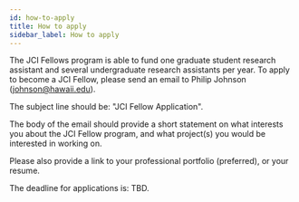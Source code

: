 ```yaml
---
id: how-to-apply
title: How to apply
sidebar_label: How to apply
---
```


The JCI Fellows program is able to fund one graduate student research assistant and several undergraduate research assistants per year. To apply to become a JCI Fellow, please send an email to Philip Johnson (johnson@hawaii.edu).

The subject line should be: "JCI Fellow Application".

The body of the email should provide a short statement on what interests you about the JCI Fellow program, and what project(s) you would be interested in working on.

Please also provide a link to your professional portfolio (preferred), or your resume.

The deadline for applications is: TBD.
